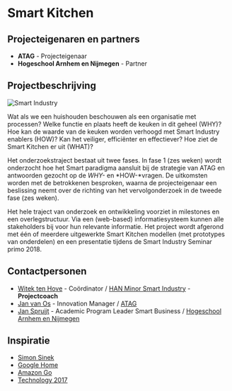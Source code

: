 # Smart Kitchen

## Projecteigenaren en partners
+ **ATAG** - Projecteigenaar
+ **Hogeschool Arnhem en Nijmegen** - Partner

## Projectbeschrijving
![Smart Industry](https://i2.wp.com/boostbusinessinnovation.com/wp-content/uploads/2016/02/Smart-industry.jpg)

Wat als we een huishouden beschouwen als een organisatie met processen? Welke functie en plaats heeft de keuken in dit geheel (WHY)? Hoe kan de waarde van de keuken worden verhoogd met Smart Industry enablers (HOW)? Kan het veiliger, efficiënter en effectiever? Hoe ziet de Smart Kitchen er uit (WHAT)?

Het onderzoekstraject bestaat uit twee fases. In fase 1 (zes weken) wordt onderzocht hoe het Smart paradigma aansluit bij de strategie van ATAG en antwoorden gezocht op de *WHY-* en *HOW-*vragen. De uitkomsten worden met de betrokkenen besproken, waarna de projecteigenaar een beslissing neemt over de richting van het vervolgonderzoek in de tweede fase (zes weken).

Het hele traject van onderzoek en ontwikkeling voorziet in milestones en een overlegstructuur. Via een (web-based) informatiesysteem kunnen alle stakeholders bij voor hun relevante informatie. Het project wordt afgerond met één of meerdere uitgewerkte Smart Kitchen modellen (met prototypes van onderdelen) en een presentatie tijdens de Smart Industry Seminar primo 2018.


## Contactpersonen
+ [Witek ten Hove](https://www.linkedin.com/in/witektenhove/) - Coördinator / [HAN Minor Smart Industry](https://witusj.github.io/MinorSI/) - **Projectcoach** 
+ [Jan van Os](linkedin.com/in/jan-van-os-36b4b05) - Innovation Manager / [ATAG](https://www.atag.nl/)
+ [Jan Spruijt](linkedin.com/in/janspruijt) - Academic Program Leader Smart Business / [Hogeschool Arnhem en Nijmegen](https://www.han.nl/)


## Inspiratie
+ [Simon Sinek](https://www.ted.com/talks/simon_sinek_how_great_leaders_inspire_action?utm_source=tedcomshare&utm_medium=referral&utm_campaign=tedspread-aips.com/a-w/about/news/archive/standard/news/press/2015/20150416-Philips-provides-Light-as-a-Service-to-Schiphol-Airport.html)
+ [Google Home](https://www.cnet.com/products/google-home/review/)
+ [Amazon Go](https://youtu.be/NrmMk1Myrxc)
+ [Technology 2017](https://youtu.be/yqv7Z6vUpps)
